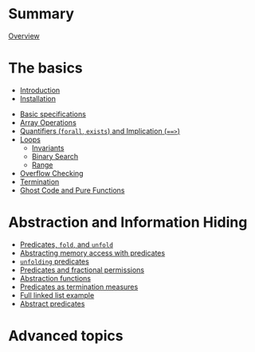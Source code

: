 # Summary

[Overview](./overview.md)

# The basics
- [Introduction]()
- [Installation]()
<!-- - [Getting started]() -->
- [Basic specifications](./basic-specs.md)
  <!-- - [`assert` and `assume`](./assert-assume.md) -->
  <!-- - [requires, ensures, and preserves](./requires-ensures.md)-->
- [Array Operations](./basic-array.md)
- [Quantifiers (`forall`, `exists`) and Implication (`==>`)](./quantifier.md)
- [Loops](./loops.md)
  - [Invariants](./loops-invariant.md)
  - [Binary Search](./loops-binarysearch.md)
  - [Range](./loops-range.md)
- [Overflow Checking](./overflow.md)
- [Termination](./termination.md)
- [Ghost Code and Pure Functions](./basic-ghost-pure.md)

# Abstraction and Information Hiding
- [Predicates, `fold`, and `unfold`](./3-predicates.md)
- [Abstracting memory access with predicates](./3-abstracting-memory.md)
- [`unfolding` predicates](./3-unfolding.md)
- [Predicates and fractional permissions](./3-predicates-fractional.md)
- [Abstraction functions](./3-abstraction-view.md)
- [Predicates as termination measures](./3-predicate-termination.md)
- [Full linked list example](./3-full-example.md)
- [Abstract predicates]()

# Advanced topics
